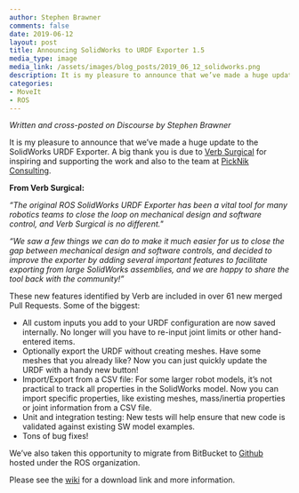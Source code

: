 ```yaml
---
author: Stephen Brawner
comments: false
date: 2019-06-12
layout: post
title: Announcing SolidWorks to URDF Exporter 1.5
media_type: image
media_link: /assets/images/blog_posts/2019_06_12_solidworks.png
description: It is my pleasure to announce that we’ve made a huge update to the SolidWorks URDF Exporter. A big thank you is due to Verb Surgical for inspiring and supporting the work and also to the team at PickNik Consulting.
categories:
- MoveIt
- ROS
---
```


*Written and cross-posted on Discourse by Stephen Brawner*

It is my pleasure to announce that we’ve made a huge update to the SolidWorks URDF Exporter.
A big thank you is due to [Verb Surgical](https://www.verbsurgical.com/) for inspiring and supporting the work and also to the team at [PickNik Consulting](https://picknik.ai/).

**From Verb Surgical:**

*“The original ROS SolidWorks URDF Exporter has been a vital tool for many robotics teams to close the loop on mechanical design and software control,
and Verb Surgical is no different."*

*“We saw a few things we can do to make it much easier for us to close the gap between mechanical design and software controls,
and decided to improve the exporter by adding several important features to facilitate exporting from large SolidWorks assemblies,
and we are happy to share the tool back with the community!”*

These new features identified by Verb are included in over 61 new merged Pull Requests. Some of the biggest:

* All custom inputs you add to your URDF configuration are now saved internally. No longer will you have to re-input joint limits or other hand-entered items.
* Optionally export the URDF without creating meshes. Have some meshes that you already like? Now you can just quickly update the URDF with a handy new button!
* Import/Export from a CSV file: For some larger robot models, it’s not practical to track all properties in the SolidWorks model.
 Now you can import specific properties, like existing meshes, mass/inertia properties or joint information from a CSV file.
* Unit and integration testing: New tests will help ensure that new code is validated against existing SW model examples.
* Tons of bug fixes!


We’ve also taken this opportunity to migrate from BitBucket to [Github](https://github.com/ros/solidworks_urdf_exporter) hosted under the ROS organization.

Please see the [wiki](http://wiki.ros.org/sw_urdf_exporter) for a download link and more information.
